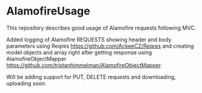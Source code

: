 # AlamofireUsage

This repository describes good usage of Alamofire requests following MVC.

Added logging of Alamofire REQUESTS showing header and body parameters using Reqres https://github.com/AckeeCZ/Reqres and creating model objects and array right after getting response using AlamofireObjectMapper https://github.com/tristanhimmelman/AlamofireObjectMapper.

Will be adding support for PUT, DELETE requests and downloading, uploading soon.
